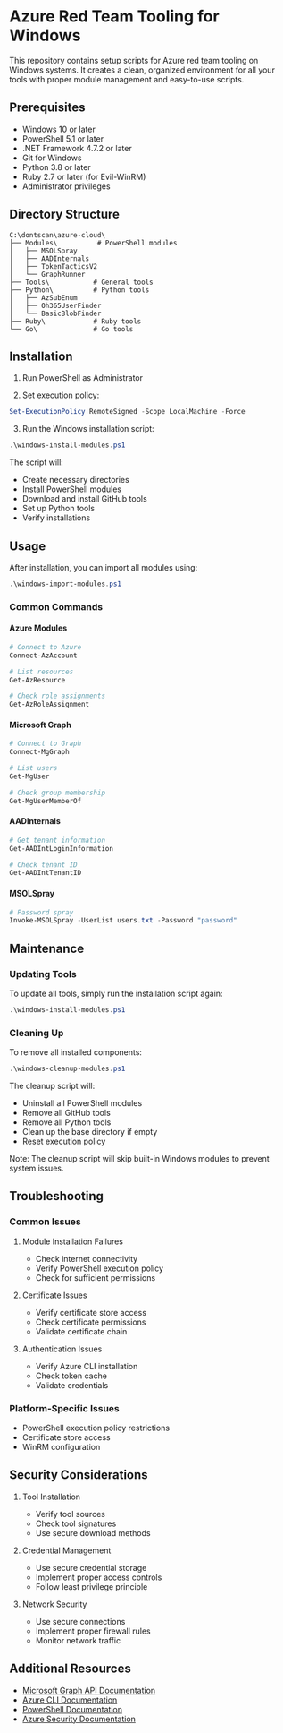 # Azure Red Team Tooling for Windows

This repository contains setup scripts for Azure red team tooling on Windows systems. It creates a clean, organized environment for all your tools with proper module management and easy-to-use scripts.

## Prerequisites

- Windows 10 or later
- PowerShell 5.1 or later
- .NET Framework 4.7.2 or later
- Git for Windows
- Python 3.8 or later
- Ruby 2.7 or later (for Evil-WinRM)
- Administrator privileges

## Directory Structure

```
C:\dontscan\azure-cloud\
├── Modules\          # PowerShell modules
│   ├── MSOLSpray
│   ├── AADInternals
│   ├── TokenTacticsV2
│   └── GraphRunner
├── Tools\           # General tools
├── Python\          # Python tools
│   ├── AzSubEnum
│   ├── Oh365UserFinder
│   └── BasicBlobFinder
├── Ruby\            # Ruby tools
└── Go\              # Go tools
```

## Installation

1. Run PowerShell as Administrator

2. Set execution policy:
```powershell
Set-ExecutionPolicy RemoteSigned -Scope LocalMachine -Force
```

3. Run the Windows installation script:
```powershell
.\windows-install-modules.ps1
```

The script will:
- Create necessary directories
- Install PowerShell modules
- Download and install GitHub tools
- Set up Python tools
- Verify installations

## Usage

After installation, you can import all modules using:
```powershell
.\windows-import-modules.ps1
```

### Common Commands

#### Azure Modules
```powershell
# Connect to Azure
Connect-AzAccount

# List resources
Get-AzResource

# Check role assignments
Get-AzRoleAssignment
```

#### Microsoft Graph
```powershell
# Connect to Graph
Connect-MgGraph

# List users
Get-MgUser

# Check group membership
Get-MgUserMemberOf
```

#### AADInternals
```powershell
# Get tenant information
Get-AADIntLoginInformation

# Check tenant ID
Get-AADIntTenantID
```

#### MSOLSpray
```powershell
# Password spray
Invoke-MSOLSpray -UserList users.txt -Password "password"
```

## Maintenance

### Updating Tools
To update all tools, simply run the installation script again:
```powershell
.\windows-install-modules.ps1
```

### Cleaning Up
To remove all installed components:
```powershell
.\windows-cleanup-modules.ps1
```

The cleanup script will:
- Uninstall all PowerShell modules
- Remove all GitHub tools
- Remove all Python tools
- Clean up the base directory if empty
- Reset execution policy

Note: The cleanup script will skip built-in Windows modules to prevent system issues.

## Troubleshooting

### Common Issues

1. Module Installation Failures
   - Check internet connectivity
   - Verify PowerShell execution policy
   - Check for sufficient permissions

2. Certificate Issues
   - Verify certificate store access
   - Check certificate permissions
   - Validate certificate chain

3. Authentication Issues
   - Verify Azure CLI installation
   - Check token cache
   - Validate credentials

### Platform-Specific Issues

- PowerShell execution policy restrictions
- Certificate store access
- WinRM configuration

## Security Considerations

1. Tool Installation
   - Verify tool sources
   - Check tool signatures
   - Use secure download methods

2. Credential Management
   - Use secure credential storage
   - Implement proper access controls
   - Follow least privilege principle

3. Network Security
   - Use secure connections
   - Implement proper firewall rules
   - Monitor network traffic

## Additional Resources

- [Microsoft Graph API Documentation](https://learn.microsoft.com/en-us/graph/overview)
- [Azure CLI Documentation](https://learn.microsoft.com/en-us/cli/azure/)
- [PowerShell Documentation](https://learn.microsoft.com/en-us/powershell/)
- [Azure Security Documentation](https://learn.microsoft.com/en-us/azure/security/) 
